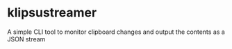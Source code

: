 # klipsustreamer
A simple CLI tool to monitor clipboard changes and output the contents as a JSON stream
